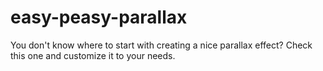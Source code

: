 # easy-peasy-parallax
You don't know where to start with creating a nice parallax effect? Check this one and customize it to your needs.
